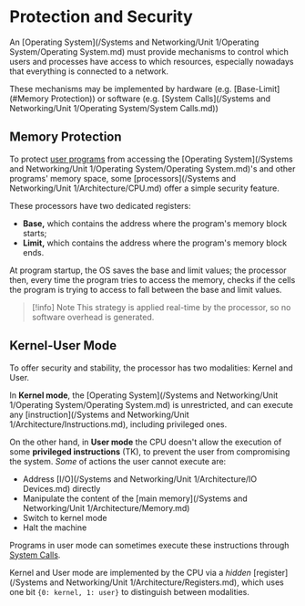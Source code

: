 # Protection and Security

An [Operating System](/Systems and Networking/Unit 1/Operating System/Operating System.md) must provide mechanisms to control which users and processes have access to which resources, especially nowadays that everything is connected to a network.

These mechanisms may be implemented by hardware (e.g. [Base-Limit](#Memory Protection)) or software (e.g. [System Calls](/Systems and Networking/Unit 1/Operating System/System Calls.md))

## Memory Protection

To protect [user programs](?TK) from accessing the [Operating System](/Systems and Networking/Unit 1/Operating System/Operating System.md)'s and other programs' memory space, some [processors](/Systems and Networking/Unit 1/Architecture/CPU.md) offer a simple security feature.

These processors have two dedicated registers:
- **Base,** which contains the address where the program's memory block starts;
- **Limit,** which contains the address where the program's memory block ends.

At program startup, the OS saves the base and limit values; the processor then, every time the program tries to access the memory, checks if the cells the program is trying to access to fall between the base and limit values.

> [!info] Note
> This strategy is applied real-time by the processor, so no software overhead is generated.


## Kernel-User Mode

To offer security and stability, the processor has two modalities: Kernel and User.

In **Kernel mode**, the [Operating System](/Systems and Networking/Unit 1/Operating System/Operating System.md) is unrestricted, and can execute any [instruction](/Systems and Networking/Unit 1/Architecture/Instructions.md), including privileged ones.

On the other hand, in **User mode** the CPU doesn't allow the execution of some **privileged instructions** (TK), to prevent the user from compromising the system. *Some* of actions the user cannot execute are:
- Address [I/O](/Systems and Networking/Unit 1/Architecture/IO Devices.md) directly
- Manipulate the content of the [main memory](/Systems and Networking/Unit 1/Architecture/Memory.md)
- Switch to kernel mode
- Halt the machine

Programs in user mode can sometimes execute these instructions through [System Calls](?TK).

Kernel and User mode are implemented by the CPU via a *hidden* [register](/Systems and Networking/Unit 1/Architecture/Registers.md), which uses one bit `{0: kernel, 1: user}` to distinguish between modalities.
